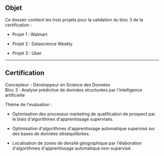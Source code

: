 ## Objet

Ce dossier contient les trois projets pour la validation du bloc 3 de la certification :

- Projet 1 : Walmart

- Projet 2 : Datascience Weekly

- Projet 3 : Uber

---

## Certification 

Concepteur - Développeur en Science des Données   
Bloc 3 : Analyse prédictive de données structurées par l'intelligence artificielle

Thème de l'evaluation : 

- Optimisation des processus marketing de qualification de prospect par le biais d'algorithmes d'apprentissage supervisés.

- Optimisation d'algorithmes d'apprentissage automatique supervisé sur des bases de données déséquilibrées.

- Localisation de zones de densité géographique par l'élaboration d'algorithmes d'apprentissage automatique non-supervisé.